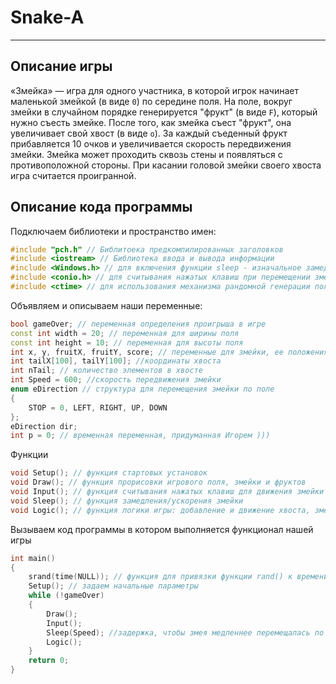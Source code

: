 # Snake-A
***

## Описание игры
«Змейка» — игра для одного участника, в которой игрок начинает маленькой змейкой (в виде `0`) по середине поля. На поле, вокруг змейки в случайном порядке генерируется "фрукт" (в виде `F`), который нужно съесть змейке. После того, как змейка съест "фрукт", она увеличивает свой хвост (в виде `о`). За каждый съеденный фрукт прибавляется 10 очков и увеличивается скорость передвижения змейки. Змейка может проходить сквозь стены и появляться с противоположной стороны. При касании головой змейки своего хвоста игра считается проигранной. 
 
## Описание кода программы

 Подключаем библиотеки и пространство имен:  
```cpp
#include "pch.h" // Библитоека предкомпилированных заголовков
#include <iostream> // Библиотека ввода и вывода информации
#include <Windows.h> // для включения функции sleep - изначальное замедление с последующим ускорением
#include <conio.h> // для считывания нажатых клавиш при перемещении змейки
#include <ctime> // для использования механизма рандомной генерации положения фрукта на поле
```

Объявляем и описываем наши переменные:
```cpp
bool gameOver; // переменная определения проигрыша в игре
const int width = 20; // переменная для ширины поля
const int height = 10; // переменная для высоты поля
int x, y, fruitX, fruitY, score; // переменные для змейки, ее положения на поле, очков
int tailX[100], tailY[100]; //координаты хвоста
int nTail; // количество элементов в хвосте
int Speed = 600; //скорость передвижения змейки
enum eDirection // структура для перемещения змейки по поле
{
	STOP = 0, LEFT, RIGHT, UP, DOWN
};
eDirection dir;
int p = 0; // временная переменная, придуманная Игорем )))               
```

Функции 
```cpp
void Setup(); // функция стартовых установок
void Draw(); // функция прорисовки игрового поля, змейки и фруктов
void Input(); // функция считывания нажатых клавиш для движения змейки
void Sleep(); // функция замедления/ускорения змейки
void Logic(); // функция логики игры: добавление и движение хвоста, змейка проходит сквозь стены, добавляются очки и т.д.
```

Вызываем код программы в котором выполняется функционал нашей игры
```cpp
int main()
{
	srand(time(NULL)); // функция для привязки функции rand() к времени
	Setup(); // задаем начальные параметры
	while (!gameOver)
	{
		Draw();
		Input();
		Sleep(Speed); //задержка, чтобы змея медленнее перемещалась по экрану
		Logic();
	}
	return 0;
}
```
